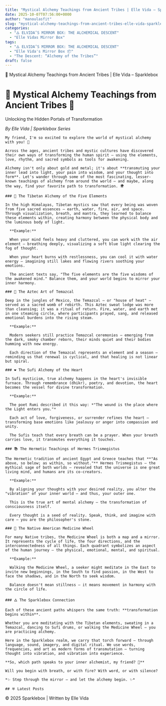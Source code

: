 ```yaml
---
title: "Mystical Alchemy Teachings from Ancient Tribes | Elle Vida – Sparklebox"
date: 2025-10-07T07:56:00+0000
author: "manoulasfit"
slug: "mystical-alchemy-teachings-from-ancient-tribes-elle-vida-sparklebox"
categories:
  - "🜂 ELVIDA’S MIRROR BOX: THE ALCHEMICAL DESCENT"
  - "Elle Vidas Mirror Box"
tags:
  - "🜂 ELVIDA’S MIRROR BOX: THE ALCHEMICAL DESCENT"
  - "Elle Vida's Mirror Box 📦"
  - "The Descent: “Alchemy of the Tribes”"
draft: false
---
```

🌟 Mystical Alchemy Teachings from Ancient Tribes | Elle Vida – Sparklebox

  # 🌟 Mystical Alchemy Teachings from Ancient Tribes 🌟

  Unlocking the Hidden Portals of Transformation

  *By Elle Vida | Sparklebox Series*

    My friend, I'm so excited to explore the world of mystical alchemy with you! 🌱

    Across the ages, ancient tribes and mystic cultures have discovered their own ways of transforming the human spirit — using the elements, love, rhythm, and sacred symbols as tools for awakening.

    Alchemy isn't only about gold and metal; it's about **transmuting your inner lead into light, your pain into wisdom, and your thought into form**. Let's wander through some of the most fascinating, lesser-known teachings of alchemy from around the world — and maybe, along the way, find your favorite path to transformation. 🌍

    ### 🌊 The Tibetan Alchemy of the Five Elements

    In the high Himalayas, Tibetan mystics saw that every being was woven from five sacred essences — earth, water, fire, air, and space. Through visualization, breath, and mantra, they learned to balance these elements within, creating harmony between the physical body and the luminous body of light.

      **Example:**

      When your mind feels heavy and cluttered, you can work with the air element — breathing deeply, visualizing a soft blue light clearing the fog of thought.

      When your heart burns with restlessness, you can cool it with water energy — imagining still lakes and flowing rivers soothing your emotions.

      The ancient texts say, "The five elements are the five wisdoms of the awakened mind." Balance them, and your world begins to mirror your inner harmony.

    ### 🌴 The Aztec Art of Temazcal

    Deep in the jungles of Mexico, the Temazcal — or "house of heat" — served as a sacred womb of rebirth. This Aztec sweat lodge was more than cleansing; it was a ritual of return. Fire, water, and earth met in one steaming circle, where participants prayed, sang, and released emotional burdens into the rising steam.

      **Example:**

      Modern seekers still practice Temazcal ceremonies — emerging from the dark, smoky chamber reborn, their minds quiet and their bodies humming with new energy.

      Each direction of the Temazcal represents an element and a season — reminding us that renewal is cyclical, and that healing is not linear but spiral.

    ### ❤️ The Sufi Alchemy of the Heart

    In Sufi mysticism, true alchemy happens in the heart's invisible furnace. Through remembrance (dhikr), poetry, and devotion, the heart becomes the vessel for divine transformation.

      **Example:**

      The poet Rumi described it this way: *"The wound is the place where the Light enters you."*

      Each act of love, forgiveness, or surrender refines the heart — transforming base emotions like jealousy or anger into compassion and unity.

      The Sufis teach that every breath can be a prayer. When your breath carries love, it transmutes everything it touches.

    ### 📚 The Hermetic Teachings of Hermes Trismegistus

    The Hermetic tradition of ancient Egypt and Greece teaches that **"As above, so below; as within, so without."** Hermes Trismegistus — the mythical sage of both worlds — revealed that the universe is one great living mind, and humans are its co-creators.

      **Example:**

      By aligning your thoughts with your desired reality, you alter the "vibration" of your inner world — and thus, your outer one.

      This is the true art of mental alchemy — the transformation of consciousness itself.

      Every thought is a seed of reality. Speak, think, and imagine with care — you are the philosopher's stone.

    ### 🌿 The Native American Medicine Wheel

    For many Native tribes, the Medicine Wheel is both a map and a mirror. It represents the cycle of life, the four directions, and the interconnectedness of all things. Each quadrant symbolizes an aspect of the human journey — the physical, emotional, mental, and spiritual.

      **Example:**

      Walking the Medicine Wheel, a seeker might meditate in the East to invite new beginnings, in the South to find passion, in the West to face the shadows, and in the North to seek wisdom.

      Balance doesn't mean stillness — it means movement in harmony with the circle of life.

    ### 🜂 The Sparklebox Connection

    Each of these ancient paths whispers the same truth: **transformation begins within**.

    Whether you are meditating with the Tibetan elements, sweating in a Temazcal, dancing to Sufi drums, or walking the Medicine Wheel — you are practicing alchemy.

    Here in the Sparklebox realm, we carry that torch forward — through language, sound, imagery, and digital ritual. We use words, frequencies, and art as modern forms of transmutation — turning thought into vibration, and vibration into experience.

    **So, which path speaks to your inner alchemist, my friend? 🌙**

    Will you begin with breath, or with fire? With word, or with silence?

    *✨ Step through the mirror — and let the alchemy begin. ✨*

    ## 𖤐 Latest Posts

  © 2025 Sparklebox | Written by Elle Vida
